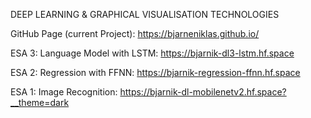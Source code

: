 DEEP LEARNING & GRAPHICAL VISUALISATION TECHNOLOGIES

GitHub Page (current Project): https://bjarneniklas.github.io/

ESA 3: Language Model with LSTM: https://bjarnik-dl3-lstm.hf.space

ESA 2: Regression with FFNN: https://bjarnik-regression-ffnn.hf.space

ESA 1: Image Recognition: https://bjarnik-dl-mobilenetv2.hf.space?__theme=dark
